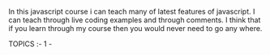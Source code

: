 In this javascript course i can teach many of latest features of javascript.
I can teach through live coding examples and through comments.
I think that if you learn through my course then you would never need to go any where.

TOPICS :-
        1 -  
